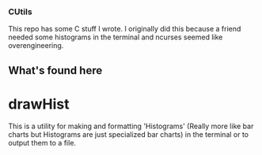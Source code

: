 ### CUtils ###
This repo has some C stuff I wrote. I originally did this because a friend needed some histograms in the terminal and ncurses seemed like overengineering.

## What's found here ##
# drawHist #
This is a utility for making and formatting 'Histograms' (Really more like bar charts but Histograms are just specialized bar charts) in the terminal or 
to output them to a file. 
